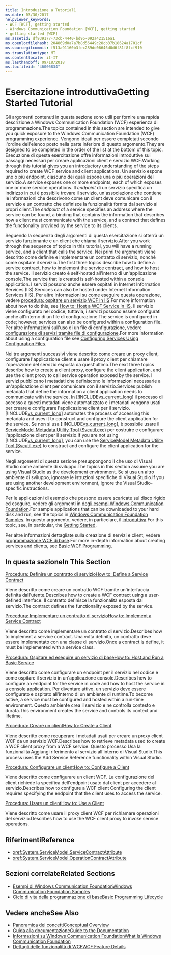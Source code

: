 ```yaml
---
title: Introduzione a Tutorial1
ms.date: 03/30/2017
helpviewer_keywords:
- WCF [WCF], getting started
- Windows Communication Foundation [WCF], getting started
- getting started [WCF]
ms.assetid: df939177-73cb-4440-bd95-092a421516a1
ms.openlocfilehash: 204869d0a7a7b8d56449c28cb37b18624a1701cf
ms.sourcegitcommit: f513a91160b3fec289dd06646d0d6f81f8fcf910
ms.translationtype: MT
ms.contentlocale: it-IT
ms.lasthandoff: 09/18/2018
ms.locfileid: "46006834"
---
```

# <a name="getting-started-tutorial"></a><span data-ttu-id="3cc29-102">Esercitazione introduttiva</span><span class="sxs-lookup"><span data-stu-id="3cc29-102">Getting Started Tutorial</span></span>

<span data-ttu-id="3cc29-103">Gli argomenti contenuti in questa sezione sono utili per fornire una rapida descrizione a Windows Communication Foundation (WCF) esperienza di programmazione.</span><span class="sxs-lookup"><span data-stu-id="3cc29-103">The topics contained in this section are intended to give you quick exposure to the Windows Communication Foundation (WCF) programming experience.</span></span> <span data-ttu-id="3cc29-104">Vengono ideati per essere completati secondo l'ordine dell'elenco posto nella parte inferiore di questo argomento.</span><span class="sxs-lookup"><span data-stu-id="3cc29-104">They are designed to be completed in the order of the list at the bottom of this topic.</span></span> <span data-ttu-id="3cc29-105">Esecuzione di questa esercitazione offre informazioni introduttive sui passaggi necessari per creare applicazioni client e servizio WCF.</span><span class="sxs-lookup"><span data-stu-id="3cc29-105">Working through this tutorial gives you an introductory understanding of the steps required to create WCF service and client applications.</span></span> <span data-ttu-id="3cc29-106">Un servizio espone uno o più endpoint, ciascuno dei quali espone una o più operazioni del servizio.</span><span class="sxs-lookup"><span data-stu-id="3cc29-106">A service exposes one or more endpoints, each of which exposes one or more service operations.</span></span> <span data-ttu-id="3cc29-107">Il *endpoint* di un servizio specifica un indirizzo in cui è possibile trovare il servizio, un'associazione che contiene le informazioni che descrivono come un client deve comunicare con il servizio e un contratto che definisce la funzionalità fornita dal servizio ai propri client.</span><span class="sxs-lookup"><span data-stu-id="3cc29-107">The *endpoint* of a service specifies an address where the service can be found, a binding that contains the information that describes how a client must communicate with the service, and a contract that defines the functionality provided by the service to its clients.</span></span>

 <span data-ttu-id="3cc29-108">Seguendo la sequenza degli argomenti di questa esercitazione si otterrà un servizio funzionante e un client che chiama il servizio.</span><span class="sxs-lookup"><span data-stu-id="3cc29-108">After you work through the sequence of topics in this tutorial, you will have a running service, and a client that calls the service.</span></span> <span data-ttu-id="3cc29-109">Nei primi tre argomenti viene descritto come definire e implementare un contratto di servizio, nonché come ospitare il servizio.</span><span class="sxs-lookup"><span data-stu-id="3cc29-109">The first three topics describe how to define a service contract, how to implement the service contract, and how to host the service.</span></span> <span data-ttu-id="3cc29-110">Il servizio creato è self-hosted all'interno di un'applicazione console.</span><span class="sxs-lookup"><span data-stu-id="3cc29-110">The service that is created is self-hosted within a console application.</span></span> <span data-ttu-id="3cc29-111">I servizi possono anche essere ospitati in Internet Information Services (IIS).</span><span class="sxs-lookup"><span data-stu-id="3cc29-111">Services can also be hosted under Internet Information Services (IIS).</span></span> <span data-ttu-id="3cc29-112">Per altre informazioni su come eseguire questa operazione, vedere [procedura: ospitare un servizio WCF in IIS](../../../docs/framework/wcf/feature-details/how-to-host-a-wcf-service-in-iis.md).</span><span class="sxs-lookup"><span data-stu-id="3cc29-112">For more information about how to do this, see [How to: Host a WCF Service in IIS](../../../docs/framework/wcf/feature-details/how-to-host-a-wcf-service-in-iis.md).</span></span> <span data-ttu-id="3cc29-113">Il servizio viene configurato nel codice; tuttavia, i servizi possono essere configurati anche all'interno di un file di configurazione.</span><span class="sxs-lookup"><span data-stu-id="3cc29-113">The service is configured in code; however, services can also be configured within a configuration file.</span></span> <span data-ttu-id="3cc29-114">Per altre informazioni sull'uso di un file di configurazione, vedere [configurazione di servizi tramite file di configurazione](../../../docs/framework/wcf/configuring-services-using-configuration-files.md).</span><span class="sxs-lookup"><span data-stu-id="3cc29-114">For more information about using a configuration file see [Configuring Services Using Configuration Files](../../../docs/framework/wcf/configuring-services-using-configuration-files.md).</span></span>

 <span data-ttu-id="3cc29-115">Nei tre argomenti successivi viene descritto come creare un proxy client, configurare l'applicazione client e usare il proxy client per chiamare l'operazione del servizio esposta da quest'ultimo.</span><span class="sxs-lookup"><span data-stu-id="3cc29-115">The next three topics describe how to create a client proxy, configure the client application, and use the client proxy to call service operation exposed by the service.</span></span> <span data-ttu-id="3cc29-116">I servizi pubblicano i metadati che definiscono le informazioni necessarie a un'applicazione client per comunicare con il servizio.</span><span class="sxs-lookup"><span data-stu-id="3cc29-116">Services publish metadata that define the information a client application needs to communicate with the service.</span></span> <span data-ttu-id="3cc29-117">In [!INCLUDE[vs_current_long](../../../includes/vs-current-long-md.md)] il processo di accesso a questi metadati viene automatizzato e i metadati vengono usati per creare e configurare l'applicazione client per il servizio.</span><span class="sxs-lookup"><span data-stu-id="3cc29-117">[!INCLUDE[vs_current_long](../../../includes/vs-current-long-md.md)] automates the process of accessing this metadata and uses it to construct and configure the client application for the service.</span></span> <span data-ttu-id="3cc29-118">Se non si usa [!INCLUDE[vs_current_long](../../../includes/vs-current-long-md.md)], è possibile usare il [ServiceModel Metadata Utility Tool (Svcutil.exe)](../../../docs/framework/wcf/servicemodel-metadata-utility-tool-svcutil-exe.md) per costruire e configurare l'applicazione client per il servizio.</span><span class="sxs-lookup"><span data-stu-id="3cc29-118">If you are not using [!INCLUDE[vs_current_long](../../../includes/vs-current-long-md.md)], you can use the [ServiceModel Metadata Utility Tool (Svcutil.exe)](../../../docs/framework/wcf/servicemodel-metadata-utility-tool-svcutil-exe.md) to construct and configure the client application for the service.</span></span>

<span data-ttu-id="3cc29-119">Negli argomenti di questa sezione presuppongono il che uso di Visual Studio come ambiente di sviluppo.</span><span class="sxs-lookup"><span data-stu-id="3cc29-119">The topics in this section assume you are using Visual Studio as the development environment.</span></span> <span data-ttu-id="3cc29-120">Se si usa un altro ambiente di sviluppo, ignorare le istruzioni specifiche di Visual Studio.</span><span class="sxs-lookup"><span data-stu-id="3cc29-120">If you are using another development environment, ignore the Visual Studio-specific instructions.</span></span>

<span data-ttu-id="3cc29-121">Per le applicazioni di esempio che possono essere scaricate sul disco rigido ed eseguire, vedere gli argomenti in [degli esempi Windows Communication Foundation](https://msdn.microsoft.com/library/8ec9d192-5d81-4f64-bfd3-90c5e5858c91).</span><span class="sxs-lookup"><span data-stu-id="3cc29-121">For sample applications that can be downloaded to your hard disk and run, see the topics in [Windows Communication Foundation Samples](https://msdn.microsoft.com/library/8ec9d192-5d81-4f64-bfd3-90c5e5858c91).</span></span> <span data-ttu-id="3cc29-122">In questo argomento, vedere, in particolare, il [introduttiva](../../../docs/framework/wcf/samples/getting-started-sample.md).</span><span class="sxs-lookup"><span data-stu-id="3cc29-122">For this topic, see, in particular, the [Getting Started](../../../docs/framework/wcf/samples/getting-started-sample.md).</span></span>

<span data-ttu-id="3cc29-123">Per altre informazioni dettagliate sulla creazione di servizi e client, vedere [programmazione WCF di base](../../../docs/framework/wcf/basic-wcf-programming.md).</span><span class="sxs-lookup"><span data-stu-id="3cc29-123">For more in-depth information about creating services and clients, see [Basic WCF Programming](../../../docs/framework/wcf/basic-wcf-programming.md).</span></span>

## <a name="in-this-section"></a><span data-ttu-id="3cc29-124">In questa sezione</span><span class="sxs-lookup"><span data-stu-id="3cc29-124">In This Section</span></span>
 [<span data-ttu-id="3cc29-125">Procedura: Definire un contratto di servizio</span><span class="sxs-lookup"><span data-stu-id="3cc29-125">How to: Define a Service Contract</span></span>](../../../docs/framework/wcf/how-to-define-a-wcf-service-contract.md)

 <span data-ttu-id="3cc29-126">Viene descritto come creare un contratto WCF tramite un'interfaccia definita dall'utente.</span><span class="sxs-lookup"><span data-stu-id="3cc29-126">Describes how to create a WCF contract using a user-defined interface.</span></span> <span data-ttu-id="3cc29-127">Il contratto definisce la funzionalità esposta dal servizio.</span><span class="sxs-lookup"><span data-stu-id="3cc29-127">The contract defines the functionality exposed by the service.</span></span>

 [<span data-ttu-id="3cc29-128">Procedura: Implementare un contratto di servizio</span><span class="sxs-lookup"><span data-stu-id="3cc29-128">How to: Implement a Service Contract</span></span>](../../../docs/framework/wcf/how-to-implement-a-wcf-contract.md)

 <span data-ttu-id="3cc29-129">Viene descritto come implementare un contratto di servizio.</span><span class="sxs-lookup"><span data-stu-id="3cc29-129">Describes how to implement a service contract.</span></span> <span data-ttu-id="3cc29-130">Una volta definito, un contratto deve essere implementato con una classe di servizio.</span><span class="sxs-lookup"><span data-stu-id="3cc29-130">Once a contract is define, it must be implemented with a service class.</span></span>

 [<span data-ttu-id="3cc29-131">Procedura: Ospitare ed eseguire un servizio di base</span><span class="sxs-lookup"><span data-stu-id="3cc29-131">How to: Host and Run a Basic Service</span></span>](../../../docs/framework/wcf/how-to-host-and-run-a-basic-wcf-service.md)

 <span data-ttu-id="3cc29-132">Viene descritto come configurare un endpoint per il servizio nel codice e come ospitare il servizio in un'applicazione console.</span><span class="sxs-lookup"><span data-stu-id="3cc29-132">Describes how to configure an endpoint for the service in code and how to host the service in a console application.</span></span> <span data-ttu-id="3cc29-133">Per diventare attivo, un servizio deve essere configurato e ospitato all'interno di un ambiente di runtime.</span><span class="sxs-lookup"><span data-stu-id="3cc29-133">To become active, a service must be configured and hosted within a run-time environment.</span></span> <span data-ttu-id="3cc29-134">Questo ambiente crea il servizio e ne controlla contesto e durata.</span><span class="sxs-lookup"><span data-stu-id="3cc29-134">This environment creates the service and controls its context and lifetime.</span></span>

 [<span data-ttu-id="3cc29-135">Procedura: Creare un client</span><span class="sxs-lookup"><span data-stu-id="3cc29-135">How to: Create a Client</span></span>](../../../docs/framework/wcf/how-to-create-a-wcf-client.md)

 <span data-ttu-id="3cc29-136">Viene descritto come recuperare i metadati usati per creare un proxy client WCF da un servizio WCF.</span><span class="sxs-lookup"><span data-stu-id="3cc29-136">Describes how to retrieve metadata used to create a WCF client proxy from a WCF service.</span></span> <span data-ttu-id="3cc29-137">Questo processo Usa la funzionalità Aggiungi riferimento al servizio all'interno di Visual Studio.</span><span class="sxs-lookup"><span data-stu-id="3cc29-137">This process uses the Add Service Reference functionality within Visual Studio.</span></span>

 [<span data-ttu-id="3cc29-138">Procedura: Configurare un client</span><span class="sxs-lookup"><span data-stu-id="3cc29-138">How to: Configure a Client</span></span>](../../../docs/framework/wcf/how-to-configure-a-basic-wcf-client.md)

 <span data-ttu-id="3cc29-139">Viene descritto come configurare un client WCF. La configurazione del client richiede la specifica dell'endpoint usato dal client per accedere al servizio.</span><span class="sxs-lookup"><span data-stu-id="3cc29-139">Describes how to configure a WCF client Configuring the client requires specifying the endpoint that the client uses to access the service.</span></span>

 [<span data-ttu-id="3cc29-140">Procedura: Usare un client</span><span class="sxs-lookup"><span data-stu-id="3cc29-140">How to: Use a Client</span></span>](../../../docs/framework/wcf/how-to-use-a-wcf-client.md)

 <span data-ttu-id="3cc29-141">Viene descritto come usare il proxy client WCF per richiamare operazioni del servizio.</span><span class="sxs-lookup"><span data-stu-id="3cc29-141">Describes how to use the WCF client proxy to invoke service operations.</span></span>

## <a name="reference"></a><span data-ttu-id="3cc29-142">Riferimenti</span><span class="sxs-lookup"><span data-stu-id="3cc29-142">Reference</span></span>

- <xref:System.ServiceModel.ServiceContractAttribute>
- <xref:System.ServiceModel.OperationContractAttribute>

## <a name="related-sections"></a><span data-ttu-id="3cc29-143">Sezioni correlate</span><span class="sxs-lookup"><span data-stu-id="3cc29-143">Related Sections</span></span>

- [<span data-ttu-id="3cc29-144">Esempi di Windows Communication Foundation</span><span class="sxs-lookup"><span data-stu-id="3cc29-144">Windows Communication Foundation Samples</span></span>](https://msdn.microsoft.com/library/8ec9d192-5d81-4f64-bfd3-90c5e5858c91)
- [<span data-ttu-id="3cc29-145">Ciclo di vita della programmazione di base</span><span class="sxs-lookup"><span data-stu-id="3cc29-145">Basic Programming Lifecycle</span></span>](../../../docs/framework/wcf/basic-programming-lifecycle.md)

## <a name="see-also"></a><span data-ttu-id="3cc29-146">Vedere anche</span><span class="sxs-lookup"><span data-stu-id="3cc29-146">See Also</span></span>

- [<span data-ttu-id="3cc29-147">Panoramica dei concetti</span><span class="sxs-lookup"><span data-stu-id="3cc29-147">Conceptual Overview</span></span>](../../../docs/framework/wcf/conceptual-overview.md)
- [<span data-ttu-id="3cc29-148">Guida alla documentazione</span><span class="sxs-lookup"><span data-stu-id="3cc29-148">Guide to the Documentation</span></span>](../../../docs/framework/wcf/guide-to-the-documentation.md)
- [<span data-ttu-id="3cc29-149">Informazioni su Windows Communication Foundation</span><span class="sxs-lookup"><span data-stu-id="3cc29-149">What Is Windows Communication Foundation</span></span>](../../../docs/framework/wcf/whats-wcf.md)
- [<span data-ttu-id="3cc29-150">Dettagli delle funzionalità di WCF</span><span class="sxs-lookup"><span data-stu-id="3cc29-150">WCF Feature Details</span></span>](../../../docs/framework/wcf/feature-details/index.md)